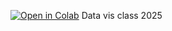 [![Open in Colab](https://colab.research.google.com/assets/colab-badge.svg)](https://colab.research.google.com/github/erikaguiracocha/Data-Visualization-2025/blob/main/PS0-in-Colab.ipynb)
Data vis class 2025

